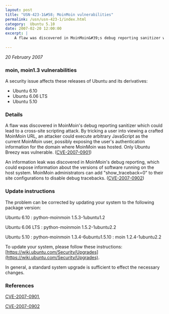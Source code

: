 ```yaml
---
layout: post
title: "USN-423-1&#58; MoinMoin vulnerabilities"
permalink: /usn/usn-423-1/index.html
category:  Ubuntu 5.10
date: 2007-02-20 12:00:00
excerpt: |
    A flaw was discovered in MoinMoin&#39;s debug reporting sanitizer which  could lead to a cross-site scripting attack.  By tricking a user into  viewing a crafted MoinMoin URL, an attacker could execute arbitrary  JavaScript as the current MoinMoin user, possibly exposing the user&#39;s  authentication information for the domain where MoinMoin was hosted. Only Ubuntu Breezy was vulnerable.  ([CVE-2007-0901](http://people.ubuntu.com/~ubuntu-security/cve/CVE-2007-0901))
    
--- 
```

 
 

*20 February 2007*

### moin, moin1.3 vulnerabilities

A security issue affects these releases of Ubuntu and its derivatives:

* Ubuntu 6.10
* Ubuntu 6.06 LTS
* Ubuntu 5.10

### Details

A flaw was discovered in MoinMoin&#39;s debug reporting sanitizer which could lead to a cross-site scripting attack. By tricking a user into viewing a crafted MoinMoin URL, an attacker could execute arbitrary JavaScript as the current MoinMoin user, possibly exposing the user&#39;s authentication information for the domain where MoinMoin was hosted. Only Ubuntu Breezy was vulnerable. ([CVE-2007-0901](http://people.ubuntu.com/~ubuntu-security/cve/CVE-2007-0901))

An information leak was discovered in MoinMoin&#39;s debug reporting, which could expose information about the versions of software running on the host system. MoinMoin administrators can add &quot;show_traceback=0&quot; to their site configurations to disable debug tracebacks. ([CVE-2007-0902](http://people.ubuntu.com/~ubuntu-security/cve/CVE-2007-0902))

### Update instructions

The problem can be corrected by updating your system to the following package version:

Ubuntu 6.10
 : python-moinmoin <span>1.5.3-1ubuntu1.2</span>

Ubuntu 6.06 LTS
 : python-moinmoin <span>1.5.2-1ubuntu2.2</span>

Ubuntu 5.10
 : python-moinmoin <span>1.3.4-6ubuntu1.5.10</span>
 : moin <span>1.2.4-1ubuntu2.2</span>

To update your system, please follow these instructions: [https://wiki.ubuntu.com/Security/Upgrades](https://wiki.ubuntu.com/Security/Upgrades).

In general, a standard system upgrade is sufficient to effect the necessary changes.

### References

 
 [CVE-2007-0901](http://people.ubuntu.com/~ubuntu-security/cve/CVE-2007-0901), 

 [CVE-2007-0902](http://people.ubuntu.com/~ubuntu-security/cve/CVE-2007-0902)
 


